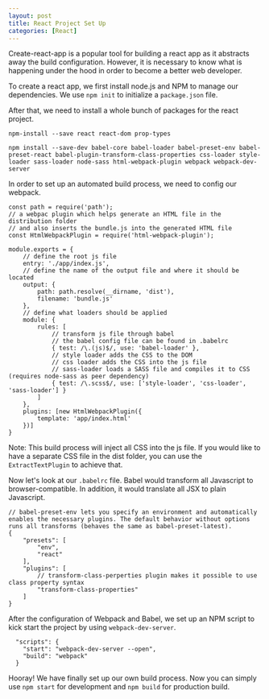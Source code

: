 ```yaml
---
layout: post
title: React Project Set Up
categories: [React]
---
```


Create-react-app is a popular tool for building a react app as it abstracts away the build configuration. However, it is necessary to know what is happening under the hood in order to become a better web developer.

To create a react app, we first install node.js and NPM to manage our dependencies. We use `npm init` to initialize a `package.json` file.

After that, we need to install a whole bunch of packages for the react project.

```
npm-install --save react react-dom prop-types

npm install --save-dev babel-core babel-loader babel-preset-env babel-preset-react babel-plugin-transform-class-properties css-loader style-loader sass-loader node-sass html-webpack-plugin webpack webpack-dev-server
```

In order to set up an automated build process, we need to config our webpack.

```
const path = require('path');
// a webpac plugin which helps generate an HTML file in the distribution folder
// and also inserts the bundle.js into the generated HTML file 
const HtmlWebpackPlugin = require('html-webpack-plugin');

module.exports = {
	// define the root js file
	entry: './app/index.js',
	// define the name of the output file and where it should be located
	output: {
		path: path.resolve(__dirname, 'dist'),
		filename: 'bundle.js'
	},
	// define what loaders should be applied
	module: {
		rules: [
			// transform js file through babel
			// the babel config file can be found in .babelrc
			{ test: /\.(js)$/, use: 'babel-loader' },
			// style loader adds the CSS to the DOM
			// css loader adds the CSS into the js file 
			// sass-loader loads a SASS file and compiles it to CSS (requires node-sass as peer dependency)
			{ test: /\.scss$/, use: ['style-loader', 'css-loader', 'sass-loader'] }
		]
	},
	plugins: [new HtmlWebpackPlugin({
		template: 'app/index.html'
	})]
}
```

Note: This build process will inject all CSS into the js file. If you would like to have a separate CSS file in the dist folder, you can use the `ExtractTextPlugin` to achieve that.

Now let's look at our `.babelrc` file. Babel would transform all Javascript to browser-compatible. In addition, it would translate all JSX to plain Javascript.

```
// babel-preset-env lets you specify an environment and automatically enables the necessary plugins. The default behavior without options runs all transforms (behaves the same as babel-preset-latest).
{
	"presets": [
		"env",
		"react"
	],
	"plugins": [
		// transform-class-perperties plugin makes it possible to use class property syntax
		"transform-class-properties"
	]	
}
```

After the configuration of Webpack and Babel, we set up an NPM script to kick start the project by using `webpack-dev-server`.

```
  "scripts": {
    "start": "webpack-dev-server --open",
    "build": "webpack"
  }
```

Hooray! We have finally set up our own build process. Now you can simply use `npm start` for development and `npm build` for production build.
